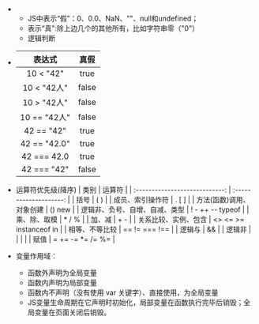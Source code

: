 - - JS中表示“假”：0、0.0、NaN、""、null和undefined；
  - 表示“真":除上边几个的其他所有，比如字符串零（"0"） 
  - 逻辑判断<br>
-  |    表达式    | 真假  |
    | :----------: | :---: |
    |  10 < "42"   | true  |
    | 10 < "42人"  | false |
    | 10 > "42人"  | false |
    | 10 == "42人" | false |
    |  42 == "42"  | true  |
    | 42 == "42.0" | true  |
    | 42 === 42.0  | true  |    
    | 42 === "42"  | false |
- 运算符优先级(降序)
  |              类别              |         运算符         |
  | :----------------------------: | :--------------------: |
  |              括号              |          ( )           |
  |        成员、索引操作符        |         . [ ]          |
  |    方法(函数)调用、对象创建    |         () new         |
  | 逻辑非、负号、自增、自减、类型 |    ! - ++ -- typeof    |
  |          乘、除、取模          |         * / %          |
  |             加、减             |          + -           |
  |      关系比较、实例、包含      | <> <= >= instanceof in |
  |         相等、不等比较         |     ==  != === !==     |
  |             逻辑与             |           &&           |
  |             逻辑非             |         \|  \|         |
  |              赋值              |    = += -= *= /= %=    |

- 变量作用域：
  - 函数外声明为全局变量
  - 函数内声明为局部变量
  - 函数内不声明（没有使用 var 关键字）、直接使用，为全局变量
  - JS变量生命周期在它声明时初始化，局部变量在函数执行完毕后销毁；全局变量在页面关闭后销毁。